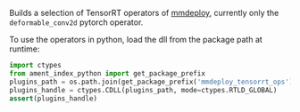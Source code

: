 Builds a selection of TensorRT operators of [mmdeploy](mmdeploy.readthedocs.io), currently only the `deformable_conv2d` pytorch operator.

To use the operators in python, load the dll from the package path at runtime:

```python
import ctypes
from ament_index_python import get_package_prefix
plugins_path = os.path.join(get_package_prefix('mmdeploy_tensorrt_ops'), 'lib', 'libmmdeploy_tensorrt_ops.so')
plugins_handle = ctypes.CDLL(plugins_path, mode=ctypes.RTLD_GLOBAL)
assert(plugins_handle)
```
